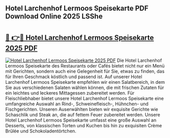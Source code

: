 ## Hotel Larchenhof Lermoos Speisekarte PDF Download Online 2025 LSShe

# <h2><a href="http://gca6kjm.nevu.top/?p=Hotel+Larchenhof+Lermoos+Speisekarte">🔗 👉🔴 Hotel Larchenhof Lermoos Speisekarte 2025 PDF</a></h2>

[![Hotel Larchenhof Lermoos Speisekarte 2025 PDF](https://i.imgur.com/dBaPXMq.png)](http://gca6kjm.nevu.top/?p=Hotel+Larchenhof+Lermoos+Speisekarte)
Die Hotel Larchenhof Lermoos Speisekarte des Restaurants oder Cafés bietet nicht nur ein Menü mit Gerichten, sondern auch eine Gelegenheit für Sie, etwas zu finden, das für Ihren Geschmack köstlich und passend ist. Auf unserer Hotel Larchenhof Lermoos Speisekarte empfehlen wir einen Salatbereich, in dem Sie aus verschiedenen Salaten wählen können, die mit frischen Zutaten für ein leichtes und leckeres Mittagessen zubereitet werden. Für Fleischliebhaber bietet unsere Hotel Larchenhof Lermoos Speisekarte eine umfangreiche Auswahl an Rind-, Schweinefleisch-, Hühnchen- und Fischgerichten. Unseren Auserwählten bieten wir exquisite Gerichte wie Schaschlik und Steak an, die auf fettem Feuer zubereitet werden. Unsere Hotel Larchenhof Lermoos Speisekarte umfasst eine große Auswahl an Desserts, von klassischen Torten und Kuchen bis hin zu exquisiten Crème Brûlée und Schokoladentörtchen.
